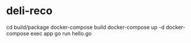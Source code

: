 # deli-reco

cd build/package
docker-compose build
docker-compose up -d
docker-compose exec app go run hello.go
